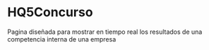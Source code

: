 # HQ5Concurso
Pagina diseñada para mostrar en tiempo real los resultados de una competencia interna de una empresa 
